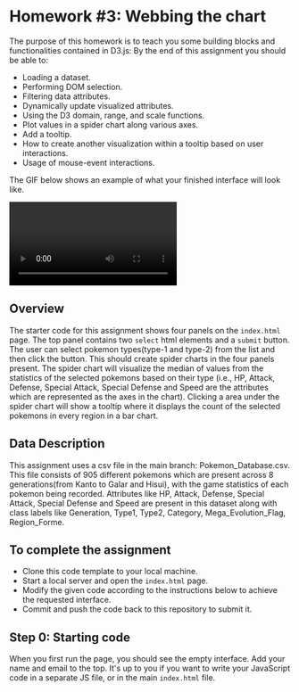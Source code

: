# Homework #3: Webbing the chart

The purpose of this homework is to teach you some building blocks and functionalities contained in D3.js:
By the end of this assignment you should be able to:

- Loading a dataset.
- Performing DOM selection.
- Filtering data attributes.
- Dynamically update visualized attributes.
- Using the D3 domain, range, and scale functions.
- Plot values in a spider chart along various axes.
- Add a tooltip.
- How to create another visualization within a tooltip based on user interactions.
- Usage of mouse-event interactions.


The GIF below shows an example of what your finished interface will look like.

![images/interface.gif](images/interface.mp4)

## Overview

The starter code for this assignment shows four panels on the `index.html` page. 
The top panel contains two `select` html elements and a `submit` button. 
The user can select pokemon types(type-1 and type-2) from the list and then click the button. 
This should create spider charts in the four panels present. 
The spider chart will visualize the median of values from the statistics of the selected pokemons based on their type (i.e., HP, Attack, Defense, Special Attack, Special Defense and Speed are the attributes which are represented as the axes in the chart).
Clicking a area under the spider chart will show a tooltip where it displays the count of the selected pokemons in every region in a bar chart. 


## Data Description

This assignment uses a csv file in the main branch: Pokemon_Database.csv. 
This file consists of 905 different pokemons which are present across 8 generations(from Kanto to Galar and Hisui), with the game statistics of each pokemon being recorded.
Attributes like HP, Attack, Defense, Special Attack, Special Defense and Speed are present in this dataset along with class labels like Generation, Type1, Type2, Category, Mega_Evolution_Flag, Region_Forme.

## To complete the assignment

- Clone this code template to your local machine.
- Start a local server and open the `index.html` page.
- Modify the given code according to the instructions below to achieve the requested interface.
- Commit and push the code back to this repository to submit it.

## Step 0: Starting code

When you first run the page, you should see the empty interface. Add your name and email to the top. It's up to you if you want to write your JavaScript code in a separate JS file, or in the main `index.html` file.
